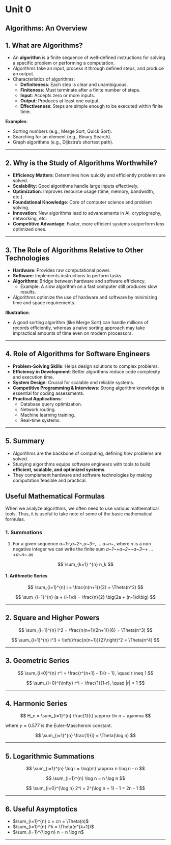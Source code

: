 # Unit 0

## Algorithms: An Overview

## 1. What are Algorithms?

- An **algorithm** is a finite sequence of well-defined instructions for solving a specific problem or performing a computation.
- Algorithms take an input, process it through defined steps, and produce an output.
- Characteristics of algorithms:
  - **Definiteness**: Each step is clear and unambiguous.
  - **Finiteness**: Must terminate after a finite number of steps.
  - **Input**: Accepts zero or more inputs.
  - **Output**: Produces at least one output.
  - **Effectiveness**: Steps are simple enough to be executed within finite time.

**Examples**:

- Sorting numbers (e.g., Merge Sort, Quick Sort).
- Searching for an element (e.g., Binary Search).
- Graph algorithms (e.g., Dijkstra’s shortest path).

---

## 2. Why is the Study of Algorithms Worthwhile?

- **Efficiency Matters**: Determines how quickly and efficiently problems are solved.
- **Scalability**: Good algorithms handle large inputs effectively.
- **Optimization**: Improves resource usage (time, memory, bandwidth, etc.).
- **Foundational Knowledge**: Core of computer science and problem solving.
- **Innovation**: New algorithms lead to advancements in AI, cryptography, networking, etc.
- **Competitive Advantage**: Faster, more efficient systems outperform less optimized ones.

---

## 3. The Role of Algorithms Relative to Other Technologies

- **Hardware**: Provides raw computational power.
- **Software**: Implements instructions to perform tasks.
- **Algorithms**: Bridge between hardware and software efficiency.
  - Example: A slow algorithm on a fast computer still produces slow results.
- Algorithms optimize the use of hardware and software by minimizing time and space requirements.

**Illustration**:

- A good sorting algorithm (like Merge Sort) can handle millions of records efficiently, whereas a naive sorting approach may take impractical amounts of time even on modern processors.

---

## 4. Role of Algorithms for Software Engineers

- **Problem-Solving Skills**: Helps design solutions to complex problems.
- **Efficiency in Development**: Better algorithms reduce code complexity and execution time.
- **System Design**: Crucial for scalable and reliable systems.
- **Competitive Programming & Interviews**: Strong algorithm knowledge is essential for coding assessments.
- **Practical Applications**:
  - Database query optimization.
  - Network routing.
  - Machine learning training.
  - Real-time systems.

---

## 5. Summary

- Algorithms are the backbone of computing, defining _how_ problems are solved.
- Studying algorithms equips software engineers with tools to build **efficient, scalable, and optimized systems**.
- They complement hardware and software technologies by making computation feasible and practical.

## Useful Mathematical Formulas

When we analyze algorithms, we often need to use various mathematical tools. Thus, it is useful to take note of some of the basic mathematical formulas.

### 1. Summations

1. For a given sequence _a~1~_,_a~2~_,_a~3~_, ... _a~n~_, where _n_ is a non negative integer we can write the finite sum _a~1~_+_a~2~_+_a~3~_+ ... +_a~n~_ as

$$
\sum_{k=1} ^{n} n_k
$$

#### 1. Arithmetic Series

$$
\sum_{i=1}^{n} i = \frac{n(n+1)}{2} = \Theta(n^2)
$$

$$
\sum_{i=1}^{n} (a + (i-1)d) = \frac{n}{2} \big(2a + (n-1)d\big)
$$

---

## 2. Square and Higher Powers

$$
\sum_{i=1}^{n} i^2 = \frac{n(n+1)(2n+1)}{6} = \Theta(n^3)
$$

$$
\sum_{i=1}^{n} i^3 = \left(\frac{n(n+1)}{2}\right)^2 = \Theta(n^4)
$$

---

## 3. Geometric Series

$$
\sum_{i=0}^{n} r^i = \frac{r^{n+1} - 1}{r - 1}, \quad r \neq 1
$$

$$
\sum_{i=0}^{\infty} r^i = \frac{1}{1-r}, \quad |r| < 1
$$

---

## 4. Harmonic Series

$$
H_n = \sum_{i=1}^{n} \frac{1}{i} \approx \ln n + \gamma
$$

where $\gamma \approx 0.577$ is the Euler–Mascheroni constant.

$$
\sum_{i=1}^{n} \frac{1}{i} = \Theta(\log n)
$$

---

## 5. Logarithmic Summations

$$
\sum_{i=1}^{n} \log i = \log(n!) \approx n \log n - n
$$

$$
\sum_{i=1}^{n} \log n = n \log n
$$

$$
\sum_{i=0}^{\log n} 2^i = 2^{\log n + 1} - 1 = 2n - 1
$$

---

## 6. Useful Asymptotics

- $\sum_{i=1}^{n} c = cn = \Theta(n)$
- $\sum_{i=1}^{n} i^k = \Theta(n^{k+1})$
- $\sum_{i=1}^{\log n} n = n \log n$

---